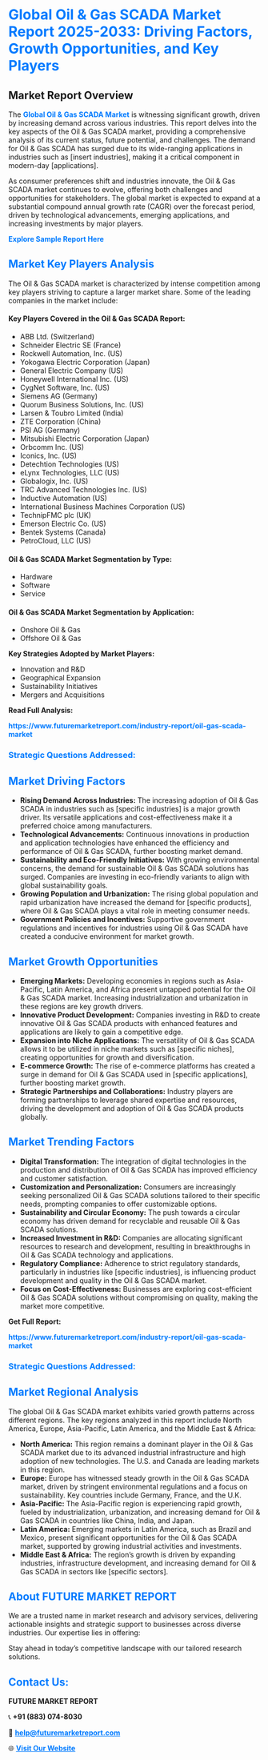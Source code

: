 <h1 style="color: #007BFF;">Global Oil & Gas SCADA Market Report 2025-2033: Driving Factors, Growth Opportunities, and Key Players</h1>

<section id="overview">
<h2>Market Report Overview</h2>
<p>The <a href="https://www.futuremarketreport.com/industry-report/oil-gas-scada-market" style="color: #007BFF; text-decoration: none;"><strong>Global Oil & Gas SCADA Market</strong></a> is witnessing significant growth, driven by increasing demand across various industries. This report delves into the key aspects of the Oil & Gas SCADA market, providing a comprehensive analysis of its current status, future potential, and challenges. The demand for Oil & Gas SCADA has surged due to its wide-ranging applications in industries such as [insert industries], making it a critical component in modern-day [applications].</p>
<p>As consumer preferences shift and industries innovate, the Oil & Gas SCADA market continues to evolve, offering both challenges and opportunities for stakeholders. The global market is expected to expand at a substantial compound annual growth rate (CAGR) over the forecast period, driven by technological advancements, emerging applications, and increasing investments by major players.</p>
</section>

<section id="overview">
<p><a href="https://www.futuremarketreport.com/request-sample/reportId=104715" style="color: #007BFF; text-decoration: none;"><strong>Explore Sample Report Here</strong></a></p>
</section>

<section id="key-players">
<h2 style="color: #007BFF;">Market Key Players Analysis</h2>
<p>The Oil & Gas SCADA market is characterized by intense competition among key players striving to capture a larger market share. Some of the leading companies in the market include:</p>
<h4>Key Players Covered in the Oil & Gas SCADA Report:</h4>
<ul><li>ABB Ltd. (Switzerland)</li><li>Schneider Electric SE (France)</li><li>Rockwell Automation, Inc. (US)</li><li>Yokogawa Electric Corporation (Japan)</li><li>General Electric Company (US)</li><li>Honeywell International Inc. (US)</li><li>CygNet Software, Inc. (US)</li><li>Siemens AG (Germany)</li><li>Quorum Business Solutions, Inc. (US)</li><li>Larsen &amp; Toubro Limited (India)</li><li>ZTE Corporation (China)</li><li>PSI AG (Germany)</li><li>Mitsubishi Electric Corporation (Japan)</li><li>Orbcomm Inc. (US)</li><li>Iconics, Inc. (US)</li><li>Detechtion Technologies (US)</li><li>eLynx Technologies, LLC (US)</li><li>Globalogix, Inc. (US)</li><li>TRC Advanced Technologies Inc. (US)</li><li>Inductive Automation (US)</li><li>International Business Machines Corporation (US)</li><li>TechnipFMC plc (UK)</li><li>Emerson Electric Co. (US)</li><li>Bentek Systems (Canada)</li><li>PetroCloud, LLC (US)</li></ul>
<h4>Oil & Gas SCADA Market Segmentation by Type:</h4>
<ul><li>Hardware</li><li>Software</li><li>Service</li></ul>

<h4>Oil & Gas SCADA Market Segmentation by Application:</h4>
<ul><li>Onshore Oil &amp; Gas</li><li>Offshore Oil &amp; Gas</li></ul>
<p><strong>Key Strategies Adopted by Market Players:</strong></p>
<ul>
<li>Innovation and R&D</li>
<li>Geographical Expansion</li>
<li>Sustainability Initiatives</li>
<li>Mergers and Acquisitions</li>
</ul>
</section>

<section>
<p><strong>Read Full Analysis: </strong></p><a href="https://www.futuremarketreport.com/industry-report/oil-gas-scada-market" style="color: #007BFF; text-decoration: none;"><strong>https://www.futuremarketreport.com/industry-report/oil-gas-scada-market</strong></a>
<h3 style="color: #007BFF;">Strategic Questions Addressed:</h3>
</section>

<section id="driving-factors">
<h2 style="color: #007BFF;">Market Driving Factors</h2>
<ul>
<li><strong>Rising Demand Across Industries:</strong> The increasing adoption of Oil & Gas SCADA in industries such as [specific industries] is a major growth driver. Its versatile applications and cost-effectiveness make it a preferred choice among manufacturers.</li>
<li><strong>Technological Advancements:</strong> Continuous innovations in production and application technologies have enhanced the efficiency and performance of Oil & Gas SCADA, further boosting market demand.</li>
<li><strong>Sustainability and Eco-Friendly Initiatives:</strong> With growing environmental concerns, the demand for sustainable Oil & Gas SCADA solutions has surged. Companies are investing in eco-friendly variants to align with global sustainability goals.</li>
<li><strong>Growing Population and Urbanization:</strong> The rising global population and rapid urbanization have increased the demand for [specific products], where Oil & Gas SCADA plays a vital role in meeting consumer needs.</li>
<li><strong>Government Policies and Incentives:</strong> Supportive government regulations and incentives for industries using Oil & Gas SCADA have created a conducive environment for market growth.</li>
</ul>
</section>

<section id="growth-opportunities">
<h2 style="color: #007BFF;">Market Growth Opportunities</h2>
<ul>
<li><strong>Emerging Markets:</strong> Developing economies in regions such as Asia-Pacific, Latin America, and Africa present untapped potential for the Oil & Gas SCADA market. Increasing industrialization and urbanization in these regions are key growth drivers.</li>
<li><strong>Innovative Product Development:</strong> Companies investing in R&D to create innovative Oil & Gas SCADA products with enhanced features and applications are likely to gain a competitive edge.</li>
<li><strong>Expansion into Niche Applications:</strong> The versatility of Oil & Gas SCADA allows it to be utilized in niche markets such as [specific niches], creating opportunities for growth and diversification.</li>
<li><strong>E-commerce Growth:</strong> The rise of e-commerce platforms has created a surge in demand for Oil & Gas SCADA used in [specific applications], further boosting market growth.</li>
<li><strong>Strategic Partnerships and Collaborations:</strong> Industry players are forming partnerships to leverage shared expertise and resources, driving the development and adoption of Oil & Gas SCADA products globally.</li>
</ul>
</section>

<section id="trending-factors">
<h2 style="color: #007BFF;">Market Trending Factors</h2>
<ul>
<li><strong>Digital Transformation:</strong> The integration of digital technologies in the production and distribution of Oil & Gas SCADA has improved efficiency and customer satisfaction.</li>
<li><strong>Customization and Personalization:</strong> Consumers are increasingly seeking personalized Oil & Gas SCADA solutions tailored to their specific needs, prompting companies to offer customizable options.</li>
<li><strong>Sustainability and Circular Economy:</strong> The push towards a circular economy has driven demand for recyclable and reusable Oil & Gas SCADA solutions.</li>
<li><strong>Increased Investment in R&D:</strong> Companies are allocating significant resources to research and development, resulting in breakthroughs in Oil & Gas SCADA technology and applications.</li>
<li><strong>Regulatory Compliance:</strong> Adherence to strict regulatory standards, particularly in industries like [specific industries], is influencing product development and quality in the Oil & Gas SCADA market.</li>
<li><strong>Focus on Cost-Effectiveness:</strong> Businesses are exploring cost-efficient Oil & Gas SCADA solutions without compromising on quality, making the market more competitive.</li>
</ul>
</section>

<section>
<p><strong>Get Full Report: </strong></p><a href="https://www.futuremarketreport.com/industry-report/oil-gas-scada-market" style="color: #007BFF; text-decoration: none;"><strong>https://www.futuremarketreport.com/industry-report/oil-gas-scada-market</strong></a>
<h3 style="color: #007BFF;">Strategic Questions Addressed:</h3>
</section>


<section id="regional-analysis">
<h2 style="color: #007BFF;">Market Regional Analysis</h2>
<p>The global Oil & Gas SCADA market exhibits varied growth patterns across different regions. The key regions analyzed in this report include North America, Europe, Asia-Pacific, Latin America, and the Middle East & Africa:</p>
<ul>
<li><strong>North America:</strong> This region remains a dominant player in the Oil & Gas SCADA market due to its advanced industrial infrastructure and high adoption of new technologies. The U.S. and Canada are leading markets in this region.</li>
<li><strong>Europe:</strong> Europe has witnessed steady growth in the Oil & Gas SCADA market, driven by stringent environmental regulations and a focus on sustainability. Key countries include Germany, France, and the U.K.</li>
<li><strong>Asia-Pacific:</strong> The Asia-Pacific region is experiencing rapid growth, fueled by industrialization, urbanization, and increasing demand for Oil & Gas SCADA in countries like China, India, and Japan.</li>
<li><strong>Latin America:</strong> Emerging markets in Latin America, such as Brazil and Mexico, present significant opportunities for the Oil & Gas SCADA market, supported by growing industrial activities and investments.</li>
<li><strong>Middle East & Africa:</strong> The region’s growth is driven by expanding industries, infrastructure development, and increasing demand for Oil & Gas SCADA in sectors like [specific sectors].</li>
</ul>
</section>

<footer>
<h2 style="color: #007BFF;">About FUTURE MARKET REPORT</h2>
<p>We are a trusted name in market research and advisory services, delivering actionable insights and strategic support to businesses across diverse industries. Our expertise lies in offering:</p>

<p>Stay ahead in today’s competitive landscape with our tailored research solutions.</p>

<h2 style="color: #007BFF;">Contact Us:</h2>
<p><strong>FUTURE MARKET REPORT</strong></p>
<p>📞 <strong>+91 (883) 074-8030</strong></p>
<p>📧 <strong><a href="mailto:help@futuremarketreport.com" style="color: #007BFF;">help@futuremarketreport.com</a></strong></p>
<p>🌐 <strong><a href="https://www.futuremarketreport.com/" style="color: #007BFF;">Visit Our Website</a></strong></p>
</footer>